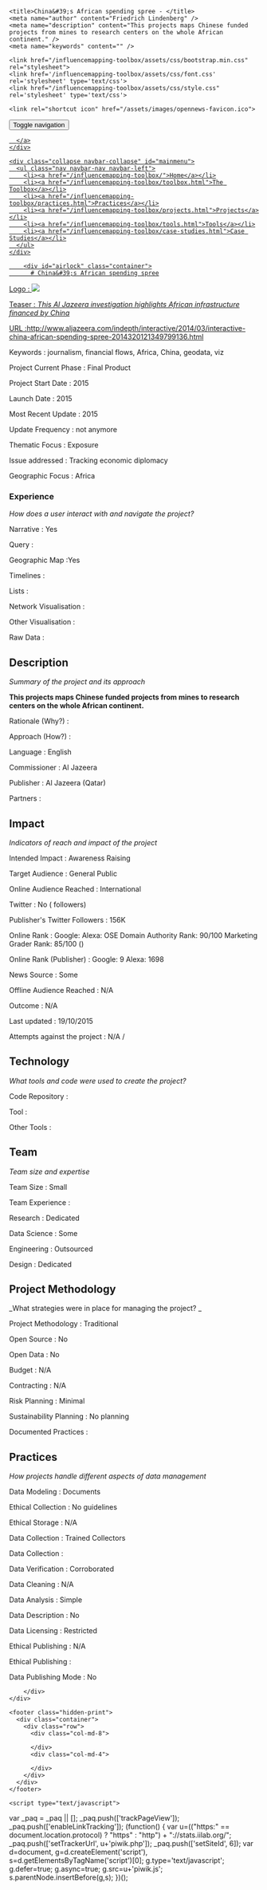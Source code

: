 <!DOCTYPE html>
<html>
  <head>
    <meta charset="utf-8">
    <meta http-equiv="X-UA-Compatible" content="IE=edge,chrome=1">
    <meta name="viewport" content="width=device-width, initial-scale=1.0">

    <title>China&#39;s African spending spree - </title>
    <meta name="author" content="Friedrich Lindenberg" />
    <meta name="description" content="This projects maps Chinese funded projects from mines to research centers on the whole African continent." />
    <meta name="keywords" content="" />

    <link href="/influencemapping-toolbox/assets/css/bootstrap.min.css" rel="stylesheet">
    <link href='/influencemapping-toolbox/assets/css/font.css' rel='stylesheet' type='text/css'>
    <link href="/influencemapping-toolbox/assets/css/style.css" rel='stylesheet' type='text/css'>

    <link rel="shortcut icon" href="/assets/images/opennews-favicon.ico">
  </head>
  <body>
    <div id="page">
      <nav class="navbar navbar-default navbar-static-top" role="navigation">
  <div class="container">
    <div class="navbar-header">
      <button type="button" class="navbar-toggle" data-toggle="collapse"
        data-target="#mainmenu">
        <span class="sr-only">Toggle navigation</span>
        <span class="icon-bar"></span>
        <span class="icon-bar"></span>
        <span class="icon-bar"></span>
      </button>
      <a class="navbar-brand" href="/">
        
      </a>
    </div>

    <div class="collapse navbar-collapse" id="mainmenu">
      <ul class="nav navbar-nav navbar-left">
        <li><a href="/influencemapping-toolbox/">Home</a></li>
        <li><a href="/influencemapping-toolbox/toolbox.html">The Toolbox</a></li>
        <li><a href="/influencemapping-toolbox/practices.html">Practices</a></li>
        <li><a href="/influencemapping-toolbox/projects.html">Projects</a></li>
        <li><a href="/influencemapping-toolbox/tools.html">Tools</a></li>
        <li><a href="/influencemapping-toolbox/case-studies.html">Case Studies</a></li>
      </ul>
    </div>
  </div>
</nav>

        <div id="airlock" class="container">
          # China&#39;s African spending spree

Logo
: ![](N/A)

Teaser
: _This Al Jazeera investigation highlights African infrastructure financed by China_

URL
:http://www.aljazeera.com/indepth/interactive/2014/03/interactive-china-african-spending-spree-2014320121349799136.html


Keywords
: journalism, financial flows, Africa, China, geodata, viz



Project Current Phase
: Final Product

	

Project Start Date
: 2015



Launch Date
: 2015



Most Recent Update
: 2015



Update Frequency
: not anymore



Thematic Focus
: Exposure



Issue addressed
: Tracking economic diplomacy



Geographic Focus
: Africa


### Experience

_How does a user interact with and navigate the project?_

Narrative
: Yes 

Query
: 

Geographic Map
:Yes  

Timelines
:  

Lists
:  

Network Visualisation
:  

Other Visualisation
:   

Raw Data 
:

## Description

_Summary of the project and its approach_

__This projects maps Chinese funded projects from mines to research centers on the whole African continent.__


Rationale (Why?)
: 



Approach (How?)
: 



Language
: English



Commissioner
: Al Jazeera



Publisher
: Al Jazeera (Qatar)



Partners
: 


## Impact

_Indicators of reach and impact of the project_

Intended Impact
: Awareness Raising



Target Audience
: General Public



Online Audience Reached
: International



Twitter
: No ( followers)



Publisher's Twitter Followers
: 156K



Online Rank
:  Google:    Alexa:   OSE Domain Authority Rank: 90/100 Marketing Grader Rank: 85/100 ()


Online Rank (Publisher)
:  Google: 9  Alexa: 1698



News Source
: Some



Offline Audience Reached
: N/A



Outcome
: N/A



Last updated
: 19/10/2015


Attempts against the project
: N/A  / 


## Technology

_What tools and code were used to create the project?_

Code Repository
: []()



Tool
: 



Other Tools
: 


## Team

_Team size and expertise_

Team Size
: Small



Team Experience
:  

Research
: Dedicated 

Data Science
: Some 

Engineering
:  Outsourced

Design
: Dedicated


## Project Methodology

_What strategies were in place for managing the project? _

Project Methodology
: Traditional



Open Source
: No



Open Data
: No



Budget
: N/A



Contracting
: N/A



Risk Planning
: Minimal



Sustainability Planning
: No planning


Documented Practices
: []() []() []()


## Practices

_How projects handle different aspects of data management_

Data Modeling
: Documents



Ethical Collection
: No guidelines



Ethical Storage
: N/A



Data Collection
: Trained Collectors



Data Collection
: 



Data Verification
: Corroborated



Data Cleaning
: N/A



Data Analysis
: Simple



Data Description
: No



Data Licensing
: Restricted



Ethical Publishing
: N/A



Ethical Publishing
: 



Data Publishing Mode
: No

        </div>
    </div>

    <footer class="hidden-print">
      <div class="container">
        <div class="row">
          <div class="col-md-8">
            
          </div>
          <div class="col-md-4">
            
          </div>
        </div>
      </div>
    </footer>

    <script type="text/javascript">
  var _paq = _paq || [];
  _paq.push(['trackPageView']);
  _paq.push(['enableLinkTracking']);
  (function() {
    var u=(("https:" == document.location.protocol) ? "https" : "http") + "://stats.iilab.org/";
    _paq.push(['setTrackerUrl', u+'piwik.php']);
    _paq.push(['setSiteId', 6]);
    var d=document, g=d.createElement('script'), s=d.getElementsByTagName('script')[0]; g.type='text/javascript';
    g.defer=true; g.async=true; g.src=u+'piwik.js'; s.parentNode.insertBefore(g,s);
  })();
</script>
<noscript><p><img src="http://stats.iilab.org/piwik.php?idsite=6" style="border:0;" alt="" /></p></noscript>
    <script src="/influencemapping-toolbox/assets/js/jquery-2.1.1.min.js"></script>
    <script src="/influencemapping-toolbox/assets/js/bootstrap.min.js"></script>
  </body>
</html>
